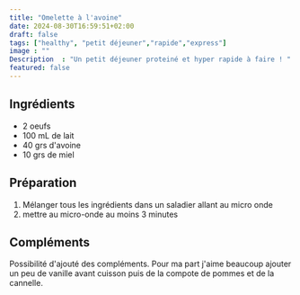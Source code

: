 ```yaml
---
title: "Omelette à l'avoine"
date: 2024-08-30T16:59:51+02:00
draft: false
tags: ["healthy", "petit déjeuner","rapide","express"]
image : ""
Description  : "Un petit déjeuner proteiné et hyper rapide à faire ! "
featured: false
---
```



## Ingrédients

- 2 oeufs
- 100 mL de lait 
- 40 grs d'avoine 
- 10 grs de miel

## Préparation 

1. Mélanger tous les ingrédients dans un saladier allant au micro onde
2. mettre au micro-onde au moins 3 minutes 

## Compléments 

Possibilité d'ajouté des compléments. Pour ma part j'aime beaucoup ajouter un peu de vanille avant cuisson puis de la compote de pommes et de la cannelle. 
